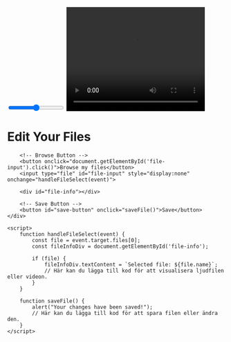 <html lang="en">
<head>
    <meta charset="UTF-8">
    <meta name="viewport" content="width=device-width, initial-scale=1.0">
    <title>File Editor</title>
    <link rel="preload" href="https://fonts.gstatic.com/s/lato/v24/S6uyw4BMUTPHjx4wXg.woff2" as="font" type="font/woff2" crossorigin="anonymous">
<script src="https://unpkg.com/wavesurfer.js"></script>
<input type="range" min="0" max="100" value="50" id="volume-slider">
<script>
  var slider = document.getElementById("volume-slider");
  var wavesurfer = WaveSurfer.create({ container: '#waveform' });

  slider.oninput = function() {
    wavesurfer.setVolume(slider.value / 100);
  };
</script>
<video id="video-player" width="320" height="240" controls>
  <source src="path_to_video.mp4" type="video/mp4">
  Your browser does not support the video tag.
</video>
<script>
  var video = document.getElementById('video-player');
  video.addEventListener('click', function() {
    if (video.paused) {
      video.play();
    } else {
      video.pause();
    }
  });
</script>

</head>
<body class="home"> <!-- Använd klassen home här -->
    <div class="editor-content">
        <h1>Edit Your Files</h1>

        <!-- Browse Button -->
        <button onclick="document.getElementById('file-input').click()">Browse my files</button>
        <input type="file" id="file-input" style="display:none" onchange="handleFileSelect(event)">
        
        <div id="file-info"></div>

        <!-- Save Button -->
        <button id="save-button" onclick="saveFile()">Save</button>
    </div>

    <script>
        function handleFileSelect(event) {
            const file = event.target.files[0];
            const fileInfoDiv = document.getElementById('file-info');
            
            if (file) {
                fileInfoDiv.textContent = `Selected file: ${file.name}`;
                // Här kan du lägga till kod för att visualisera ljudfilen eller videon.
            }
        }

        function saveFile() {
            alert("Your changes have been saved!");
            // Här kan du lägga till kod för att spara filen eller ändra den.
        }
    </script>
</body>


